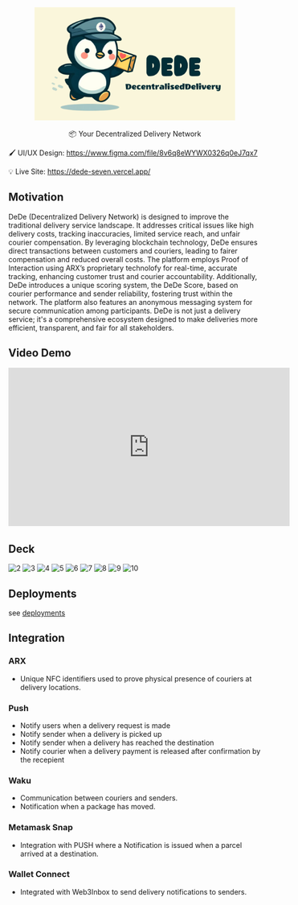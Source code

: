<p align="center">
<img src="./docs/Logo.png" width=400/>

<p align="center">
📦 Your Decentralized Delivery Network

🖌️ UI/UX Design: 
<https://www.figma.com/file/8v6q8eWYWX0326q0eJ7qx7>

💡 Live Site: 
<https://dede-seven.vercel.app/>




## Motivation

DeDe (Decentralized Delivery Network) is designed to improve the traditional delivery service landscape. It addresses critical issues like high delivery costs, tracking inaccuracies, limited service reach, and unfair courier compensation. By leveraging blockchain technology, DeDe ensures direct transactions between customers and couriers, leading to fairer compensation and reduced overall costs. The platform employs Proof of Interaction using ARX’s proprietary technolofy for real-time, accurate tracking, enhancing customer trust and courier accountability. Additionally, DeDe introduces a unique scoring system, the DeDe Score, based on courier performance and sender reliability, fostering trust within the network. The platform also features an anonymous messaging system for secure communication among participants. DeDe is not just a delivery service; it's a comprehensive ecosystem designed to make deliveries more efficient, transparent, and fair for all stakeholders. 

## Video Demo

<iframe width="560" height="315" src="https://www.youtube.com/embed/qJX8pv7H0ac?si=uUFirC5o0pNiY1tp" title="YouTube video player" frameborder="0" allow="accelerometer; autoplay; clipboard-write; encrypted-media; gyroscope; picture-in-picture; web-share" allowfullscreen></iframe>

## Deck

![2](https://github.com/DeDe-EthIstanbul/DeDe/assets/23635326/0bd707f5-6909-4f62-baa4-6b2cbe9b1e78)
![3](https://github.com/DeDe-EthIstanbul/DeDe/assets/23635326/7132d002-40db-42bc-9c31-db23de75d8a7)
![4](https://github.com/DeDe-EthIstanbul/DeDe/assets/23635326/263347d3-9896-4c3b-b8d7-20ffd675dd03)
![5](https://github.com/DeDe-EthIstanbul/DeDe/assets/23635326/609030fc-96ee-4fe3-80ef-bcdf81c2393e)
![6](https://github.com/DeDe-EthIstanbul/DeDe/assets/23635326/ccf4a748-8bc3-4dc1-a4b7-f7c071a5451b)
![7](https://github.com/DeDe-EthIstanbul/DeDe/assets/23635326/e58fcb84-b9fb-456d-ae0e-d1a64fb61664)
![8](https://github.com/DeDe-EthIstanbul/DeDe/assets/23635326/65f5d5fd-fce9-4735-8940-302113be8b4b)
![9](https://github.com/DeDe-EthIstanbul/DeDe/assets/23635326/c04874d0-1610-41b6-9fc5-252b4565f1b4)
![10](https://github.com/DeDe-EthIstanbul/DeDe/assets/23635326/dec92f6e-a2b9-4dd4-9a0f-e4d8f031f40c)


## Deployments

see [deployments](./packages/contracts/deployments/)

## Integration

### ARX

- Unique NFC identifiers used to prove physical presence of couriers at delivery locations.

### Push

- Notify users when a delivery request is made
- Notify sender when a delivery is picked up
- Notify sender when a delivery has reached the destination
- Notify courier when a delivery payment is released after confirmation by the recepient

### Waku

- Communication between couriers and senders.
- Notification when a package has moved.

### Metamask Snap

- Integration with PUSH where a Notification is issued when a parcel arrived at a destination.

### Wallet Connect

- Integrated with Web3Inbox to send delivery notifications to senders.
